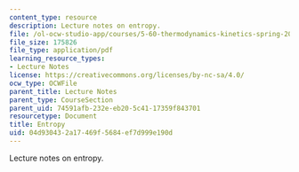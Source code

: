```yaml
---
content_type: resource
description: Lecture notes on entropy.
file: /ol-ocw-studio-app/courses/5-60-thermodynamics-kinetics-spring-2008/04d930432a17469f5684ef7d999e190d_5_60_lecture9.pdf
file_size: 175826
file_type: application/pdf
learning_resource_types:
- Lecture Notes
license: https://creativecommons.org/licenses/by-nc-sa/4.0/
ocw_type: OCWFile
parent_title: Lecture Notes
parent_type: CourseSection
parent_uid: 74591afb-232e-eb20-5c41-17359f843701
resourcetype: Document
title: Entropy
uid: 04d93043-2a17-469f-5684-ef7d999e190d
---
```

Lecture notes on entropy.